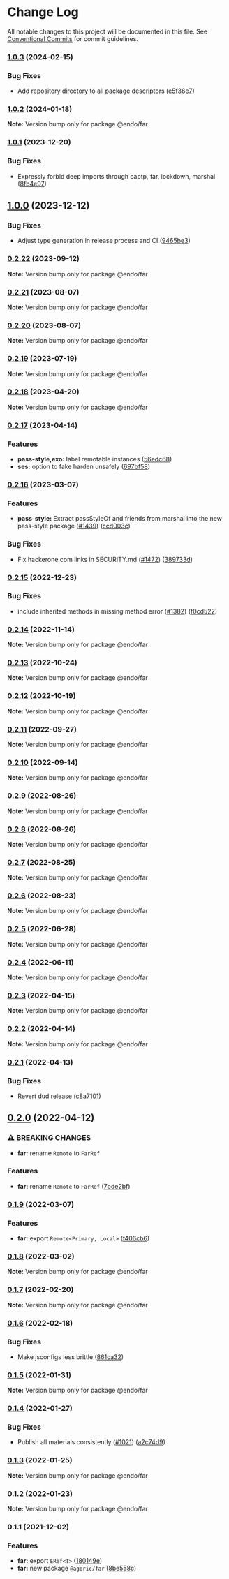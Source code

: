 # Change Log

All notable changes to this project will be documented in this file.
See [Conventional Commits](https://conventionalcommits.org) for commit guidelines.

### [1.0.3](https://github.com/endojs/endo/compare/@endo/far@1.0.2...@endo/far@1.0.3) (2024-02-15)


### Bug Fixes

* Add repository directory to all package descriptors ([e5f36e7](https://github.com/endojs/endo/commit/e5f36e7a321c13ee25e74eb74d2a5f3d7517119c))



### [1.0.2](https://github.com/endojs/endo/compare/@endo/far@1.0.1...@endo/far@1.0.2) (2024-01-18)

**Note:** Version bump only for package @endo/far





### [1.0.1](https://github.com/endojs/endo/compare/@endo/far@1.0.0...@endo/far@1.0.1) (2023-12-20)


### Bug Fixes

* Expressly forbid deep imports through captp, far, lockdown, marshal ([8fb4e97](https://github.com/endojs/endo/commit/8fb4e9734bfeb7c024cd0b9d4916b7410159152a))



## [1.0.0](https://github.com/endojs/endo/compare/@endo/far@0.2.22...@endo/far@1.0.0) (2023-12-12)


### Bug Fixes

* Adjust type generation in release process and CI ([9465be3](https://github.com/endojs/endo/commit/9465be369e53167815ca444f6293a8e9eb48501d))



### [0.2.22](https://github.com/endojs/endo/compare/@endo/far@0.2.21...@endo/far@0.2.22) (2023-09-12)

**Note:** Version bump only for package @endo/far





### [0.2.21](https://github.com/endojs/endo/compare/@endo/far@0.2.19...@endo/far@0.2.21) (2023-08-07)

**Note:** Version bump only for package @endo/far





### [0.2.20](https://github.com/endojs/endo/compare/@endo/far@0.2.19...@endo/far@0.2.20) (2023-08-07)

**Note:** Version bump only for package @endo/far





### [0.2.19](https://github.com/endojs/endo/compare/@endo/far@0.2.18...@endo/far@0.2.19) (2023-07-19)

**Note:** Version bump only for package @endo/far





### [0.2.18](https://github.com/endojs/endo/compare/@endo/far@0.2.17...@endo/far@0.2.18) (2023-04-20)

**Note:** Version bump only for package @endo/far

### [0.2.17](https://github.com/endojs/endo/compare/@endo/far@0.2.16...@endo/far@0.2.17) (2023-04-14)

### Features

- **pass-style,exo:** label remotable instances ([56edc68](https://github.com/endojs/endo/commit/56edc68444ac3e0d94d43028bc7d53fe804bb332))
- **ses:** option to fake harden unsafely ([697bf58](https://github.com/endojs/endo/commit/697bf5855e4a6578db4cbca40bfeca253a6a2cfe))

### [0.2.16](https://github.com/endojs/endo/compare/@endo/far@0.2.15...@endo/far@0.2.16) (2023-03-07)

### Features

- **pass-style:** Extract passStyleOf and friends from marshal into the new pass-style package ([#1439](https://github.com/endojs/endo/issues/1439)) ([ccd003c](https://github.com/endojs/endo/commit/ccd003c96f3d969d919104118d8a34b3c1126aef))

### Bug Fixes

- Fix hackerone.com links in SECURITY.md ([#1472](https://github.com/endojs/endo/issues/1472)) ([389733d](https://github.com/endojs/endo/commit/389733dbc7a74992f909c38d27ea7e8e68623959))

### [0.2.15](https://github.com/endojs/endo/compare/@endo/far@0.2.14...@endo/far@0.2.15) (2022-12-23)

### Bug Fixes

- include inherited methods in missing method error ([#1382](https://github.com/endojs/endo/issues/1382)) ([f0cd522](https://github.com/endojs/endo/commit/f0cd52295521de2aaa486c6a2d1c0dfb0bea578d))

### [0.2.14](https://github.com/endojs/endo/compare/@endo/far@0.2.13...@endo/far@0.2.14) (2022-11-14)

**Note:** Version bump only for package @endo/far

### [0.2.13](https://github.com/endojs/endo/compare/@endo/far@0.2.12...@endo/far@0.2.13) (2022-10-24)

**Note:** Version bump only for package @endo/far

### [0.2.12](https://github.com/endojs/endo/compare/@endo/far@0.2.11...@endo/far@0.2.12) (2022-10-19)

**Note:** Version bump only for package @endo/far

### [0.2.11](https://github.com/endojs/endo/compare/@endo/far@0.2.10...@endo/far@0.2.11) (2022-09-27)

**Note:** Version bump only for package @endo/far

### [0.2.10](https://github.com/endojs/endo/compare/@endo/far@0.2.9...@endo/far@0.2.10) (2022-09-14)

**Note:** Version bump only for package @endo/far

### [0.2.9](https://github.com/endojs/endo/compare/@endo/far@0.2.8...@endo/far@0.2.9) (2022-08-26)

**Note:** Version bump only for package @endo/far

### [0.2.8](https://github.com/endojs/endo/compare/@endo/far@0.2.7...@endo/far@0.2.8) (2022-08-26)

**Note:** Version bump only for package @endo/far

### [0.2.7](https://github.com/endojs/endo/compare/@endo/far@0.2.6...@endo/far@0.2.7) (2022-08-25)

**Note:** Version bump only for package @endo/far

### [0.2.6](https://github.com/endojs/endo/compare/@endo/far@0.2.5...@endo/far@0.2.6) (2022-08-23)

**Note:** Version bump only for package @endo/far

### [0.2.5](https://github.com/endojs/endo/compare/@endo/far@0.2.4...@endo/far@0.2.5) (2022-06-28)

**Note:** Version bump only for package @endo/far

### [0.2.4](https://github.com/endojs/endo/compare/@endo/far@0.2.3...@endo/far@0.2.4) (2022-06-11)

**Note:** Version bump only for package @endo/far

### [0.2.3](https://github.com/endojs/endo/compare/@endo/far@0.2.2...@endo/far@0.2.3) (2022-04-15)

**Note:** Version bump only for package @endo/far

### [0.2.2](https://github.com/endojs/endo/compare/@endo/far@0.2.1...@endo/far@0.2.2) (2022-04-14)

**Note:** Version bump only for package @endo/far

### [0.2.1](https://github.com/endojs/endo/compare/@endo/far@0.2.0...@endo/far@0.2.1) (2022-04-13)

### Bug Fixes

- Revert dud release ([c8a7101](https://github.com/endojs/endo/commit/c8a71017d8d7af10a97909c9da9c5c7e59aed939))

## [0.2.0](https://github.com/endojs/endo/compare/@endo/far@0.1.9...@endo/far@0.2.0) (2022-04-12)

### ⚠ BREAKING CHANGES

- **far:** rename `Remote` to `FarRef`

### Features

- **far:** rename `Remote` to `FarRef` ([7bde2bf](https://github.com/endojs/endo/commit/7bde2bf28e88935606564cebd1b8d284cd70e4ef))

### [0.1.9](https://github.com/endojs/endo/compare/@endo/far@0.1.8...@endo/far@0.1.9) (2022-03-07)

### Features

- **far:** export `Remote<Primary, Local>` ([f406cb6](https://github.com/endojs/endo/commit/f406cb6b8658d457fdfda20c71ff844a8eea8112))

### [0.1.8](https://github.com/endojs/endo/compare/@endo/far@0.1.7...@endo/far@0.1.8) (2022-03-02)

**Note:** Version bump only for package @endo/far

### [0.1.7](https://github.com/endojs/endo/compare/@endo/far@0.1.6...@endo/far@0.1.7) (2022-02-20)

**Note:** Version bump only for package @endo/far

### [0.1.6](https://github.com/endojs/endo/compare/@endo/far@0.1.5...@endo/far@0.1.6) (2022-02-18)

### Bug Fixes

- Make jsconfigs less brittle ([861ca32](https://github.com/endojs/endo/commit/861ca32a72f0a48410fd93b1cbaaad9139590659))

### [0.1.5](https://github.com/endojs/endo/compare/@endo/far@0.1.4...@endo/far@0.1.5) (2022-01-31)

**Note:** Version bump only for package @endo/far

### [0.1.4](https://github.com/endojs/endo/compare/@endo/far@0.1.3...@endo/far@0.1.4) (2022-01-27)

### Bug Fixes

- Publish all materials consistently ([#1021](https://github.com/endojs/endo/issues/1021)) ([a2c74d9](https://github.com/endojs/endo/commit/a2c74d9de68a325761d62e1b2187a117ef884571))

### [0.1.3](https://github.com/endojs/endo/compare/@endo/far@0.1.2...@endo/far@0.1.3) (2022-01-25)

**Note:** Version bump only for package @endo/far

### 0.1.2 (2022-01-23)

**Note:** Version bump only for package @endo/far

### 0.1.1 (2021-12-02)

### Features

- **far:** export `ERef<T>` ([180149e](https://github.com/Agoric/agoric-sdk/commit/180149ea1406e0c548fa4e2aeddabe5f16f6089b))
- **far:** new package `@agoric/far` ([8be558c](https://github.com/Agoric/agoric-sdk/commit/8be558c5dc9a4acef43d0f28d5e207cbbd11a019))
